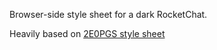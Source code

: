 Browser-side style sheet for a dark RocketChat.

Heavily based on [2E0PGS style sheet](https://bitbucket.org/2E0PGS/userstyles/overview)
